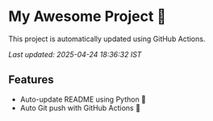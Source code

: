 # My Awesome Project 🚀

This project is automatically updated using GitHub Actions.

_Last updated: 2025-04-24 18:36:32 IST_

## Features
- Auto-update README using Python 🐍
- Auto Git push with GitHub Actions 🤖

